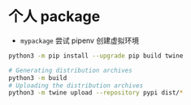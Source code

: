 # 个人 package

- `mypackage` 尝试 pipenv 创建虚拟环境

```sh
python3 -m pip install --upgrade pip build twine

# Generating distribution archives
python3 -m build
# Uploading the distribution archives
python3 -m twine upload --repository pypi dist/*
```
